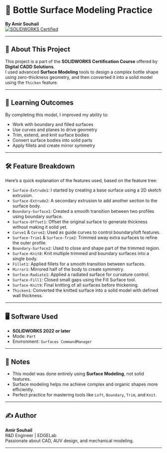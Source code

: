 

# 🧩 Bottle Surface Modeling Practice  
**By Amir Souhail**  
[![SOLIDWORKS Certified](https://img.shields.io/badge/SOLIDWORKS-Certification-blue?logo=solidworks&logoColor=white)](https://www.solidworks.com/certifications)

---

## 📘 About This Project

This project is a part of the **SOLIDWORKS Certification Course** offered by **Digital CADD Solutions**.  
I used advanced **Surface Modeling** tools to design a complex bottle shape using zero-thickness geometry, and then converted it into a solid model using the `Thicken` feature.

---

## 🎯 Learning Outcomes

By completing this model, I improved my ability to:
- Work with boundary and filled surfaces
- Use curves and planes to drive geometry
- Trim, extend, and knit surface bodies
- Convert surface bodies into solid parts
- Apply fillets and create mirror symmetry

---

## 🛠️ Feature Breakdown

Here’s a quick explanation of the features used, based on the feature tree:

- `Surface-Extrude1`: I started by creating a base surface using a 2D sketch extrusion.
- `Surface-Extrude2`: A secondary extrusion to add another section to the surface body.
- `Boundary-Surface1`: Created a smooth transition between two profiles using boundary surface.
- `Surface-Offset1`: Offset the original surface to generate thickness without making it solid yet.
- `Curve1` & `Curve2`: Used as guide curves to control boundary/loft features.
- `Surface-Trim1` & `Surface-Trim2`: Trimmed away extra surfaces to refine the outer profile.
- `Boundary-Surface2`: Used to close and shape part of the trimmed region.
- `Surface-Knit8`: Knit multiple trimmed and boundary surfaces into a single body.
- `Fillet1`: Applied fillets for a smooth transition between surfaces.
- `Mirror1`: Mirrored half of the body to create symmetry.
- `Surface-Radiate1`: Applied a radiated surface for curvature control.
- `Surface-Fill1`: Closed small gaps using the Fill Surface tool.
- `Surface-Knit9`: Final knitting of all surfaces before thickening.
- `Thicken1`: Converted the knitted surface into a solid model with defined wall thickness.

---

## 🖥 Software Used
- **SOLIDWORKS 2022 or later**
- Mode: `Part`
- Environment: `Surfaces CommandManager`

---

## 📂 Notes

- This model was done entirely using **Surface Modeling**, not solid features.
- Surface modeling helps me achieve complex and organic shapes more efficiently.
- Perfect practice for mastering tools like `Loft`, `Boundary`, `Trim`, and `Knit`.

---

## ✍️ Author

**Amir Souhail**  
R&D Engineer | EDGELab  
Passionate about CAD, AUV design, and mechanical modeling.

---

